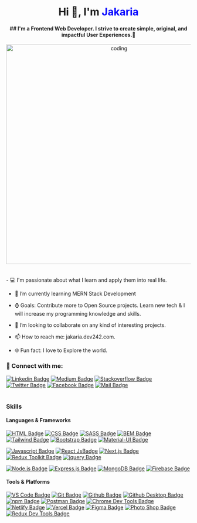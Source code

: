 <h1 align="center">Hi 👋, I'm <span style="color:blue">Jakaria</span></h1>
<h4 align="center">## I'm a Frontend Web Developer. I strive to create simple, original, and impactful User Experiences.🚀</h4>

<div align="center" >
<img aling="center" alt="coding" width="600" src="https://media4.giphy.com/media/qgQUggAC3Pfv687qPC/giphy.gif">
</div>
<br />
<br />
- 💻 I'm passionate about what I learn and apply them into real life.
  
- 🌱 I’m currently learning MERN Stack Development
  
- ⌚ Goals: Contribute more to Open Source projects. Learn new tech & I will increase my programming knowledge and skills.
  
- 👯 I’m looking to collaborate on any kind of interesting projects.
  
- 📫 How to reach me: jakaria.dev242.com.
  
- 🌐 Fun fact: I love to Explore the world.


### 🤝 Connect with me:

[![Linkedin Badge](https://img.shields.io/badge/LinkedIn-0077B5?style=for-the-badge&logo=linkedin&logoColor=white)](https://www.linkedin.com/in/shohelranabaig/) [![Medium Badge](https://img.shields.io/badge/Medium-000000?style=for-the-badge&logo=medium&logoColor=white)](https://shohelranabaig.medium.com/) [![Stackoverflow Badge](https://img.shields.io/badge/Stack%20overflow-orange?style=for-the-badge&logo=stack%20overflow&logoColor=white)](https://stackoverflow.com/users/9272724/shohel-rana) [![Twitter Badge](https://img.shields.io/badge/Twitter-1DA1F2?style=for-the-badge&logo=twitter&logoColor=white)](https://twitter.com/Shohelranabaig) [![Facebook Badge](https://img.shields.io/badge/Facebook-1877F2?style=for-the-badge&logo=facebook&logoColor=white)](https://www.facebook.com/shohelranabeg/) [![Mail Badge](https://img.shields.io/badge/Gmail-D14836?style=for-the-badge&logo=gmail&logoColor=white)](mailto:shohelrana.beg@gmail.com)
<br />
<br />
<p align="left">
</p>

<h3 align="left">Skills</h3>

#### Languages & Frameworks

[![HTML Badge](https://img.shields.io/badge/HTML-E34F26?style=for-the-badge&logo=html5&logoColor=white)](#)
[![CSS Badge](https://img.shields.io/badge/CSS-1572B6?style=for-the-badge&logo=css3&logoColor=white)](#)
[![SASS Badge](https://img.shields.io/badge/Sass-CC6699?style=for-the-badge&logo=sass&logoColor=white)](#)
[![BEM Badge](https://img.shields.io/badge/bem-000000?style=for-the-badge&logo=bem&logoColor=white)](#)
[![Tailwind Badge](https://img.shields.io/badge/Tailwind%20CSS-29A5E9?style=for-the-badge&logo=tailwindcss&logoColor=white)](#)
[![Bootstrap Badge](https://img.shields.io/badge/Bootstrap-7510F7?style=for-the-badge&logo=bootstrap&logoColor=white)](#)
[![Material-UI Badge](https://img.shields.io/badge/Material%20UI-007FFF?style=for-the-badge&logo=mui&logoColor=white)](#)


[![Javascript Badge](https://img.shields.io/badge/JavaScript-F0DB4F?style=for-the-badge&logo=javascript&logoColor=black)](#)
[![React JsBadge](https://img.shields.io/badge/-React-61DBFB?style=for-the-badge&logo=react&logoColor=black)](#)
[![Next.js Badge](https://img.shields.io/badge/next.js-000000?style=for-the-badge&logo=nextdotjs&logoColor=white)](#)
[![Redux Toolkit Badge](https://img.shields.io/badge/redux-764ABC?style=for-the-badge&logo=redux&logoColor=black)](#)
[![jquery Badge](https://img.shields.io/badge/jquery-0769AD?style=for-the-badge&logo=jquery&logoColor=black)](#)

[![Node.js Badge](https://img.shields.io/badge/Node.js-339933?style=for-the-badge&logo=nodedotjs&logoColor=white)](#)
[![Express.js Badge](https://img.shields.io/badge/Express.js-000000?style=for-the-badge&logo=express&logoColor=white)](#)
[![MongoDB Badge](https://img.shields.io/badge/MongoDB-4EA94B?style=for-the-badge&logo=mongodb&logoColor=white)](#)
[![Firebase Badge](https://img.shields.io/badge/firebase-ffca28?style=for-the-badge&logo=firebase&logoColor=black)](#)

#### Tools & Platforms

[![VS Code Badge](https://img.shields.io/badge/VS_Code-0078D4?style=for-the-badge&logo=visual%20studio%20code&logoColor=white)](#)
[![Git Badge](https://img.shields.io/badge/GIT-E44C30?style=for-the-badge&logo=git&logoColor=white)](#)
[![Github Badge](https://img.shields.io/badge/GitHub-000000?style=for-the-badge&logo=github&logoColor=white)](#)
[![Github Desktop Badge](https://img.shields.io/badge/GitHub%20Desktop-6e5494?style=for-the-badge&logo=github&logoColor=white)](#)
[![npm Badge](https://img.shields.io/badge/npm-CB3837?style=for-the-badge&logo=npm&logoColor=white)](#)
[![Postman Badge](https://img.shields.io/badge/Postman-EF5B25?style=for-the-badge&logo=postman&logoColor=white)](#)
[![Chrome Dev Tools Badge](https://img.shields.io/badge/Chrome_Dev_Tools-4285F4?style=for-the-badge&logo=Google-chrome&logoColor=white)](#)
[![Netlify Badge](https://img.shields.io/badge/Netlify-00C7B7?style=for-the-badge&logo=netlify&logoColor=white)](#)
[![Vercel Badge](https://img.shields.io/badge/Vercel-000000?style=for-the-badge&logo=vercel&logoColor=white)](#)
[![Figma Badge](https://img.shields.io/badge/figma-red?style=for-the-badge&logo=figma&logoColor=white)](#)
[![Photo Shop Badge](https://img.shields.io/badge/adobephotoshop-31A8FF?style=for-the-badge&logo=adobephotoshop&logoColor=white)](#)
[![Redux Dev Tools Badge](https://img.shields.io/badge/-Redux_Dev_Tool-008000?style=for-the-badge&logo=redux&logoColor=white)](#)
